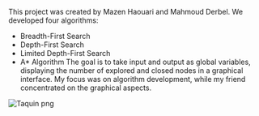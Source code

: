 This project was created by Mazen Haouari and Mahmoud Derbel. We developed four algorithms:
* Breadth-First Search
* Depth-First Search
* Limited Depth-First Search
* A* Algorithm
The goal is to take input and output as global variables, displaying the number of explored and closed nodes in a graphical interface.
My focus was on algorithm development, while my friend concentrated on the graphical aspects.



![Taquin png](https://github.com/user-attachments/assets/a6a0bbf3-0919-4373-893f-1e46cfe72500)
